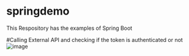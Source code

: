 # springdemo
 This Respository has the examples of Spring Boot

#Calling External API and checking if the token is authenticated or not
![image](https://github.com/kadavalT/SpringFeatures/assets/87759553/a808bc6f-04aa-49dc-af93-086bccdffcc2)
